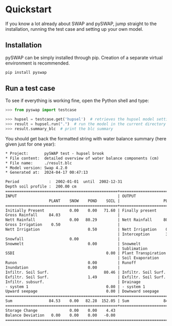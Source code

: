 # Quickstart

If you know a lot already about SWAP and pySWAP, jump straight to the installation, running the test case and setting up your own model.

## Installation

pySWAP can be simply installed through pip. Creation of a separate virtual environment is recommended.

```sh
pip install pyswap
```

## Run a test case

To see if everything is working fine, open the Python shell and type:

```py
>>> from pyswap import testcase

>>> hupsel = testcase.get('hupsel')  # retrieves the hupsel model settings
>>> result = hupsel.run(".")  # run the model in the current directory
>>> result.summary_blc  # print the blc summary
```

You should get back the formatted string with water balance summary (here given just for one year):

```txt
* Project:       pySWAP test - hupsel brook
* File content:  detailed overview of water balance components (cm)
* File name:     ./result.blc
* Model version: Swap 4.2.0
* Generated at:  2024-04-17 00:47:13

Period             :  2002-01-01  until  2002-12-31
Depth soil profile :  200.00 cm
=================================================+=================================================
INPUT                                            | OUTPUT
                   PLANT    SNOW    POND    SOIL |                   PLANT    SNOW    POND    SOIL
=================================================+=================================================
Initially Present           0.00    0.00   71.60 | Finally present            0.00    0.00   76.02
Gross Rainfall     84.03                         |
Nett Rainfall               0.00   80.29         | Nett Rainfall     80.29
Gross Irrigation    0.50                         |
Nett Irrigation                     0.50         | Nett Irrigation    0.50
                                                 | Interception       3.74
Snowfall                    0.00                 |
Snowmelt                            0.00         | Snowmelt                   0.00
                                                 | Sublimation                0.00
SSDI                                        0.00 | Plant Transpiration                        0.75
                                                 | Soil Evaporation                   1.82
Runon                               0.00         | Runoff                             0.00
Inundation                          0.00         |
Infiltr. Soil Surf.                        80.46 | Infiltr. Soil Surf.               80.46
Exfiltr. Soil Surf.                 1.49         | Exfiltr. Soil Surf.                        1.49
Infiltr. subsurf.                                | Drainage
- system 1                                  0.00 | - system 1                                73.79
Upward seepage                              0.00 | Downward seepage                           0.00
=================================================+=================================================
Sum                84.53    0.00   82.28  152.05 | Sum               84.53    0.00   82.28  152.05
=================================================+=================================================
Storage Change              0.00    0.00    4.43
Balance Deviation   0.00    0.00    0.00   -0.00
===================================================================================================
```
